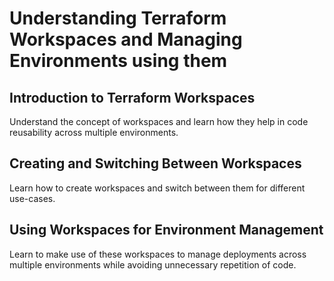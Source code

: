 # Understanding Terraform Workspaces and Managing Environments using them

## Introduction to Terraform Workspaces

Understand the concept of workspaces and learn how they help in code reusability across multiple environments.

## Creating and Switching Between Workspaces

Learn how to create workspaces and switch between them for different use-cases.

## Using Workspaces for Environment Management

Learn to make use of these workspaces to manage deployments across multiple environments while avoiding unnecessary repetition of code.



